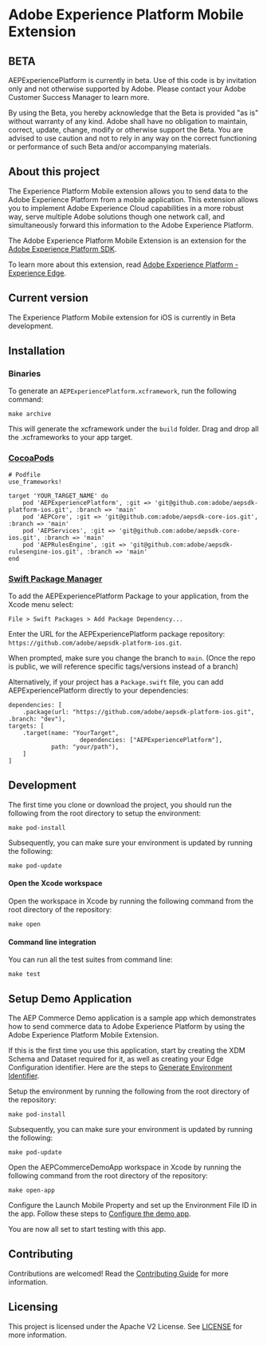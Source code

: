 # Adobe Experience Platform Mobile Extension

## BETA

AEPExperiencePlatform is currently in beta. Use of this code is by invitation only and not otherwise supported by Adobe. Please contact your Adobe Customer Success Manager to learn more.

By using the Beta, you hereby acknowledge that the Beta is provided "as is" without warranty of any kind. Adobe shall have no obligation to maintain, correct, update, change, modify or otherwise support the Beta. You are advised to use caution and not to rely in any way on the correct functioning or performance of such Beta and/or accompanying materials.

## About this project

The Experience Platform Mobile extension allows you to send data to the Adobe Experience Platform from a mobile application. This extension allows you to implement Adobe Experience Cloud capabilities in a more robust way, serve multiple Adobe solutions though one network call, and simultaneously forward this information to the Adobe Experience Platform.

The Adobe Experience Platform Mobile Extension is an extension for the [Adobe Experience Platform SDK](https://github.com/Adobe-Marketing-Cloud/acp-sdks).

To learn more about this extension, read [Adobe Experience Platform -Experience Edge](https://aep-sdks.gitbook.io/docs/beta/experience-platform-extension).

## Current version
The Experience Platform Mobile extension for iOS is currently in Beta development.

## Installation

### Binaries

To generate an `AEPExperiencePlatform.xcframework`, run the following command:

```
make archive
```

This will generate the xcframework under the `build` folder. Drag and drop all the .xcframeworks to your app target.

### [CocoaPods](https://guides.cocoapods.org/using/using-cocoapods.html)

```
# Podfile
use_frameworks!

target 'YOUR_TARGET_NAME' do
	pod 'AEPExperiencePlatform', :git => 'git@github.com:adobe/aepsdk-platform-ios.git', :branch => 'main'
  	pod 'AEPCore', :git => 'git@github.com:adobe/aepsdk-core-ios.git', :branch => 'main'
  	pod 'AEPServices', :git => 'git@github.com:adobe/aepsdk-core-ios.git', :branch => 'main'
  	pod 'AEPRulesEngine', :git => 'git@github.com:adobe/aepsdk-rulesengine-ios.git', :branch => 'main'
end
```

### [Swift Package Manager](https://github.com/apple/swift-package-manager)

To add the AEPExperiencePlatform Package to your application, from the Xcode menu select:

`File > Swift Packages > Add Package Dependency...`

Enter the URL for the AEPExperiencePlatform package repository: `https://github.com/adobe/aepsdk-platform-ios.git`.

When prompted, make sure you change the branch to `main`. (Once the repo is public, we will reference specific tags/versions instead of a branch)

Alternatively, if your project has a `Package.swift` file, you can add AEPExperiencePlatform directly to your dependencies:

```
dependencies: [
	.package(url: "https://github.com/adobe/aepsdk-platform-ios.git", .branch: "dev"),
targets: [
   	.target(name: "YourTarget",
    				dependencies: ["AEPExperiencePlatform"],
          	path: "your/path"),
    ]
]
```

## Development

The first time you clone or download the project, you should run the following from the root directory to setup the environment:

~~~
make pod-install
~~~

Subsequently, you can make sure your environment is updated by running the following:

~~~
make pod-update
~~~

#### Open the Xcode workspace
Open the workspace in Xcode by running the following command from the root directory of the repository:

~~~
make open
~~~

#### Command line integration

You can run all the test suites from command line:

~~~
make test
~~~

## Setup Demo Application
The AEP Commerce Demo application is a sample app which demonstrates how to send commerce data to Adobe Experience Platform by using the Adobe Experience Platform Mobile Extension.

If this is the first time you use this application, start by creating the XDM Schema and Dataset required for it, as well as creating your Edge Configuration identifier. Here are the steps to [Generate Environment Identifier](https://aep-sdks.gitbook.io/docs/beta/experience-platform-extension/experience-platform-setup).

Setup the environment by running the following from the root directory of the repository:

~~~
make pod-install
~~~

Subsequently, you can make sure your environment is updated by running the following:

~~~
make pod-update
~~~

Open the AEPCommerceDemoApp workspace in Xcode by running the following command from the root directory of the repository:

~~~
make open-app
~~~

Configure the Launch Mobile Property and set up the Environment File ID in the app. Follow these steps to [Configure the demo app](https://aep-sdks.gitbook.io/docs/beta/experience-platform-extension/commerce-demo-app-setup#configure-the-demo-app).

You are now all set to start testing with this app.

## Contributing

Contributions are welcomed! Read the [Contributing Guide](./.github/CONTRIBUTING.md) for more information.

## Licensing

This project is licensed under the Apache V2 License. See [LICENSE](LICENSE) for more information.
